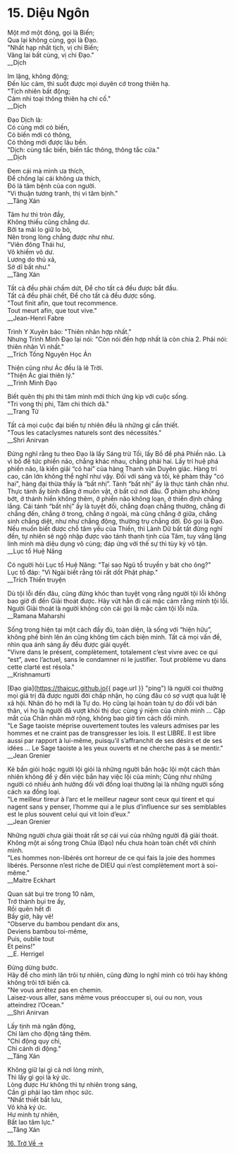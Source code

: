 # 15. Diệu Ngôn

Một mở một đóng, gọi là Biến;  
Qua lại không cùng, gọi là Đạo.  
"Nhất hạp nhất tịch, vị chi Biến;  
Vãng lai bất cùng, vị chi Đạo."  
\_\_Dịch

Im lặng, không động;  
Đến lúc cảm, thì suốt được mọi duyên cớ trong thiên hạ.  
"Tịch nhiên bất động;  
Cảm nhi toại thông thiên hạ chi cố."  
\_\_Dịch

Đạo Dịch là:  
Có cùng mới có biến,  
Có biến mới có thông,  
Có thông mới được lâu bền.  
"Dịch: cùng tắc biến, biến tắc thông, thông tắc cửa."  
\_\_Dịch

Đem cái mà mình ưa thích,  
Để chống lại cái không ưa thích,  
Đó là tâm bệnh của con người.  
"Vi thuận tương tranh, thị vi tâm bịnh."  
\_\_Tăng Xán

Tâm hư thì tròn đầy,  
Không thiếu cũng chẳng dư.  
Bởi ta mải lo giữ lo bỏ,  
Nên trong lòng chẳng được như như.  
"Viên đông Thái hư,  
Vô khiếm vô dư.  
Lương do thủ xả,  
Sở dĩ bất như."  
\_\_Tăng Xán

Tất cả đều phải chấm dứt,
Để cho tất cả đều được bắt đầu.  
Tất cả đều phải chết,
Để cho tất cả đều được sống.  
"Tout finit afin, que tout recommence.  
Tout meurt afin, que tout vive."  
\_\_Jean-Henri Fabre

Trình Y Xuyên bảo: "Thiên nhân hợp nhất."  
Nhưng Trình Minh Đạo lại nói: "Còn nói đến hợp nhất là còn chia 2. Phải nói:
thiên nhân Vi nhất."  
\_\_Trích Tống Nguyên Học Án

Thiện cũng như Ác đều là lẽ Trời.  
"Thiện Ác giai thiên lý."  
\_\_Trình Minh Đạo

Biết quên thị phi thì tâm mình mới thích ứng kịp với cuộc sống.  
"Tri vong thị phi, Tâm chi thích dã."  
\_\_Trang Tử

Tất cả mọi cuộc đại biến tự nhiên đều là những gì cần thiết.  
"Tous les cataclysmes naturels sont des nécessités."  
\_\_Shri Anirvan

Đừng nghĩ rằng tu theo Đạo là lấy Sáng trừ Tối, lấy Bồ đề phá Phiền não. Là vì
bồ đề tức phiền não, chẳng khác nhau, chẳng phải hai. Lấy trí huệ phá phiền
não, là kiến giải “có hai” của hàng Thanh văn Duyên giác. Hàng trí cao, căn lớn
không thể nghĩ như vậy. Đối với sáng và tối, kẻ phàm thấy "có hai", hàng đại
thừa thấy là “bất nhị”. Tánh “bất nhị” ấy là thực tánh chân như. Thực tánh ấy
bình đẳng ở muôn vật, ở bất cứ nơi đâu. Ở phàm phu không bớt, ở thánh hiền
không thêm, ở phiền não không loạn, ở thiền định chẳng lắng. Cái tánh “bất nhị”
ấy là tuyệt đối, chẳng đoạn chẳng thường, chẳng đi chẳng đến, chẳng ở trong,
chẳng ở ngoài, mà cũng chẳng ở giữa, chẳng sinh chẳng diệt, như như chẳng động,
thường trụ chẳng dời. Đó gọi là Đạo. Nếu muốn biết được chỗ tâm yếu của Thiền,
thì Lành Dữ bất tất đừng nghĩ đến, tự nhiên sẽ ngộ nhập được vào tánh thanh
tịnh của Tâm, tuy vắng lặng linh minh mà diệu dụng vô cùng; đáp ứng với thế sự
thì tùy kỳ vô tận.  
\_\_Lục tổ Huệ Năng

Có người hỏi Lục tổ Huệ Năng: "Tại sao Ngũ tổ truyền y bát cho ông?"  
Lục tổ đáp: "Vì Ngài biết rằng tôi rất dốt Phật pháp."  
\_\_Trích Thiền truyện

Dù tội lỗi đến đâu, cũng đừng khóc than tuyệt vọng rằng người tội lỗi không bao
giờ đi đến Giải thoát được. Hãy vứt hẳn đi cái mặc cảm rằng mình tội lỗi. Người
Giải thoát là người không còn cái gọi là mặc cảm tội lỗi nữa.  
\_\_Ramana Maharshi

Sống trong hiện tại một cách đầy đủ, toàn diện, là sống với “hiện hữu”, không
phê bình lên án cũng không tìm cách biện minh. Tất cả mọi vấn đề, nhìn qua ánh
sáng ấy đều được giải quyết.  
"Vivre dans le présent, complètement, totalement c’est vivre avec ce qui “est”,
avec l’actuel, sans le condamner ni le justifier. Tout problème vu dans cette
clarté est résola."  
\_\_Krishnamurti

[Đạo gia](https://thaicuc.github.io{{ page.url }} "ping") là người coi thường
mọi giá trị đã được người đời chấp nhận, họ cũng đâu có sợ vượt qua luật lệ xã
hội. Nhân đó họ mới là Tự do. Họ cũng lại hoàn toàn tự do đối với bản thân, vì
họ là người đã vượt khỏi thị dục cùng ý niệm của chính mình ... Cặp mắt của
Chân nhân mở rộng, không bao giờ tìm cách dối mình.  
"Le Sage taoiste méprise ouvertement toutes les valeurs admises par les hommes
et ne craint pas de transgresser les lois. Il est LIBRE. Il est libre aussi par
rapport à lui-même, puisqu’il s’affranchit de ses désirs et de ses idées ... Le
Sage taoiste a les yeux ouverts et ne cherche pas à se mentir."  
\_\_Jean Grenier

Kẻ bắn giỏi hoặc người lội giỏi là những người bắn hoặc lội một cách thản nhiên
không để ý đến việc bắn hay việc lội của mình; Cũng như những người có nhiều
ảnh hưởng đối với đồng loại thường lại là những người sống cách xa đồng loại.  
"Le meilleur tireur à l’arc et le meilleur nageur sont ceux qui tirent et qui
nagent sans y penser, l’homme qui a le plus d’influence sur ses semblables est
le plus souvent celui qui vit loin d’eux."  
\_\_Jean Grenier

Những người chưa giải thoát rất sợ cái vui của những người đã giải thoát. Không
một ai sống trong Chúa (Đạo) nếu chưa hoàn toàn chết với chính mình.  
"Les hommes non-libérés ont horreur de ce qui fais la joie des hommes libérés.
Personne n’est riche de DIEU qui n’est complètement mort à soi-même."  
\_\_Maitre Eckhart

Quan sát bụi tre trong 10 năm,  
Trở thành bụi tre ấy,  
Rồi quên hết đi  
Bấy giờ, hãy vẽ!  
"Observe du bambou pendant dix ans,  
Deviens bambou toi-même,  
Puis, oublie tout  
Et peins!"  
\_\_E. Herrigel

Đừng dừng bước.  
Hãy để cho mình lăn trôi tự nhiên, cũng đừng lo nghĩ mình có trôi hay không
không trôi tới biến cả.  
"Ne vous arrêtez pas en chemin.  
Laisez-vous aller, sans même vous préoccuper si, oui ou non, vous atteindrez
l’Ocean."  
\_\_Shri Anirvan

Lấy tịnh mà ngăn động,  
Chỉ làm cho động tăng thêm.  
"Chỉ động quy chỉ,  
Chỉ cánh di động."  
\_\_Tăng Xán

Không giữ lại gì cả nơi lòng mình,  
Thì lấy gì gọi là ký ức.  
Lòng được Hư không thì tự nhiên trong sáng,  
Cần gì phải lao tâm nhọc sức.  
"Nhất thiết bất lưu,  
Vô khả ký ức.  
Hư minh tự nhiên,  
Bất lao tâm lực."  
\_\_Tăng Xán

[16. Trở Về &rarr;](https://github.com/thaicuc/tinh-hoa-dao-hoc/blob/master/16-tro-ve.md)
